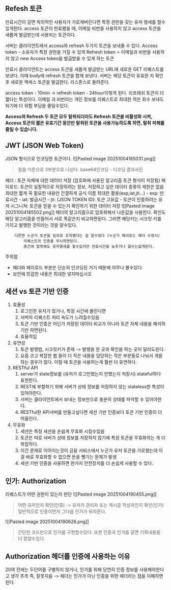 ## Refesh 토큰
 만료시간이 길면 악의적인 사용자가 가로채버린다면 특정 권한을 갖는 유저 행세를 할수있게된다.
 access 토큰이 만료됐을 때, 이메일 비번을 사용하지 않고 access 토큰을 새롭게 발급받는데 사용되는 토큰이다.

서버는 클라이언트에서 access와 refresh 두가지 토큰을 보내줄 수 있다.
Access token  - 소유자가 특정 권한을 가질 수 있게
Refresh token = 이메일과 비번을 사용하지 않고 new Access token을 발급받을 수 있게 하는  토큰

만료시 클라이언트는 access 토큰을 새롭게 발급받는 URL에  새로운 GET 리퀘스트를 보낸다. 이때 body에 refresh 토큰을 함께 보낸다. 서버는 해당 토큰이 유효한 지  확인후 새로운 엑세스 토큰을 발급한다. 리스폰스로 돌려준다.

access  token - 10min -> refresh token - 24hour이렇게 된다. 리프레쉬 토큰이 더 짧다는 특성이다. 이메일 과 비번라는 개인 정보를 리퀘스트로 최대한 적은 회수 보내도 되기에 더 위험 부담을 줄일수있다.

**Access와 Refresh 두 토큰 모두 탈취되더라도 Refresh 토큰을 비활성화 시켜, Access 토큰의 짧은 유효기간 동안만 탈취된 토큰을 사용가능하도록 하면, 탈취 피해를 줄일 수 있습니다.**

## JWT (JSON Web Token)
JSON 형식으로 인코딩한 토큰이다.
![[Pasted image 20251004185031.png]]
> 점을  기준으로 3부분으로 나뉜다. base64인코딩 - 디코딩  결과사진

헤더 : 토큰 자체에 대한 데이터 저장 (암호화에 사용된 알고리즘 토큰 형식이 저장됨)
페이로드:
	토큰이 실질적으로 저장하려는 정보, 
	저장하고 싶은 데이터 종류의 제한은 없음
	최대한 짧게 꼭 필요한 내용만 간결하게
	공식 이름 최대한 활용(exp,iat,jti...)
		 - exp: 만료시간
		-  iat: 발급시간
		-  jti: (JSON TOKEN ID): 토큰 고유값
		-  토큰이 인증하려는 유저
시그니쳐:
	토큰을 믿을 수 있는지 확인하기 위한 데이터 저장
	![[Pasted image 20251004185502.png]]
		헤더의 알고리즘으로 암호화해서 나온값을 사용한다.
		확인도 해당 알고리즘을 만들어서 서로 똑같은지 비교하면된다. 그러면 해당키는 시크릿 키를 가지고 발행한 것이라는 것을 알수있다.

		다른면 누군가 토큰을 임의로 조작했다는 걸 알수있다 (누군가 페이로드 헤더 수정시)
			리퀘스트의 인증을 무시하면된다.
			중간에 탈취해도 유저행세를 할수있지만 만료시간을 늦추거나 할수는없게된다.

주의점
- 헤더와 페이로드 부분은 단순히 인코딩된 거기 때문에 아무나 볼수있다.
- 보안에 민감한 내용은 최대한 넣지마십시오

## 세션 vs 토큰 기반 인증
1. 효율성
	1. 로그인한 유저가 많거나, 특정 시간에 몰린다면
	2. 서버의 리퀘스트 처리 속도가 느려질수있음
	3. 토큰 기반 인증은 어딘가 저장된 데이터 비교가 아니라 토큰 자체 내용을 해석하기만 하면된다.
	4. 효율적임
2. 유연성
	1. 토큰  발행법, 시크릿키가 존재 -> 발행을 한 곳과 확인을 하는 곳이 달라도된다.
	2. 요즘 코고 복잡한 웹 들이 더 작은 내용을 담당하는 작은 부분들로 나눠서 개발하는 경우가 많다. 이럴 때 토큰을 사용하는게 훨씬 더 유연하다.
3. RESTful API
	1. server가 state정보를 (유저가 로그인했는지 안했는지 저장시)  stateful하다 표현한다.
	2. REST에 부함하기 위해 서버가 상태 정보를 저장하지 않는 stateless한 특성이 있어야한다.
	3. 서버는 클라이언트에서 보내는  정보만으로 충분히 상태를 파악할 수 있어야한다.
	4. RESTful한 API서버를 만들고싶다면 세션 기반 인증보다 토큰 기반 인증이 더 어울린다.
4. 무효화
	1. 세션은 특정 세션을 손쉽게 무효화 시킬수있음
	2. 토큰은 따로 서버가 상태 정보를 저장하지 않기에  특정 토큰을 무효화하는 게 더 복잡하다.
	3. 이건 문제로 이어지는것이 금융 서비스에서 누군가 유저 토큰을 가로챘는데 이걸 바로 무효화할 수 없으면 돈을 뺏기는 문제가 발생
	4. 세션 기반 인증을 사용하면 한가지 안전장치를  더 손쉽게 사용할 수 있다.

## 인가: Authorization
리퀘스트가  어떤  권한이 있는지 판단
![[Pasted image 20251004190455.png]]
> 어떤 유저인지 확인(인증) ->  유저가 관리자 또는 게시글 작성자인지 확인(인가)
> 일반적으로 인증이먼저 그다음 인가가 뒤따른다.

![[Pasted image 20251004190626.png]]
>  간단한 코드만으로 인가를 구현할수있다.
>  또한 인증과 인가를 알면 기획내용을 더 잘알수있다.

##  Authorization 헤더를 인증에 사용하는 이유
20여 전에는 두단어를 구별하지 않거나, 인가를 위해 당연히 인증 정보를 사용해야한다고 생각 추측
즉, 잘못지음
-> 헤더는  인가가 아닌 인증을 위한 헤더라는 점을 이해하면된다.